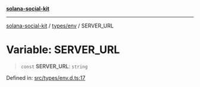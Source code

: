 [**solana-social-kit**](../../../README.md)

***

[solana-social-kit](../../../README.md) / [types/env](../README.md) / SERVER\_URL

# Variable: SERVER\_URL

> `const` **SERVER\_URL**: `string`

Defined in: [src/types/env.d.ts:17](https://github.com/SendArcade/solana-social-starter/blob/98f94bb63d3814df24512365f6ae706d273e698f/src/types/env.d.ts#L17)
